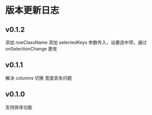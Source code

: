# 版本更新日志




## v0.1.2

添加 rowClassName
添加 selectedKeys 参数传入，设置选中项，通过 onSelectionChange 更改


## v0.1.1

解决 columns 切换 宽度丢失问题


## v0.1.0

支持排序功能